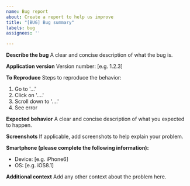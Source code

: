 ```yaml
---
name: Bug report
about: Create a report to help us improve
title: "[BUG] Bug summary"
labels: bug
assignees: ''

---
```


**Describe the bug**
A clear and concise description of what the bug is.

**Application version**
Version number: [e.g. 1.2.3]

<!-- See application version under "Profile" screen -->

**To Reproduce**
Steps to reproduce the behavior:
1. Go to '...'
2. Click on '....'
3. Scroll down to '....'
4. See error

**Expected behavior**
A clear and concise description of what you expected to happen.

**Screenshots**
If applicable, add screenshots to help explain your problem.

**Smartphone (please complete the following information):**
 - Device: [e.g. iPhone6]
 - OS: [e.g. iOS8.1]

**Additional context**
Add any other context about the problem here.
